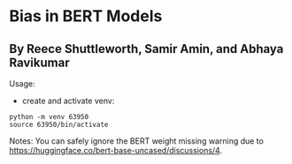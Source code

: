 # Bias in BERT Models

## By Reece Shuttleworth, Samir Amin, and Abhaya Ravikumar

Usage:

- create and activate venv:

```
python -m venv 63950
source 63950/bin/activate
```

Notes:
You can safely ignore the BERT weight missing warning due to https://huggingface.co/bert-base-uncased/discussions/4.
